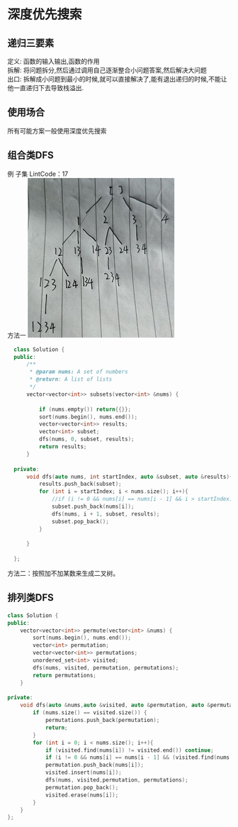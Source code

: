 # 深度优先搜索  
## 递归三要素   
定义: 函数的输入输出,函数的作用  
拆解: 将问题拆分,然后通过调用自己逐渐整合小问题答案,然后解决大问题  
出口: 拆解成小问题到最小的时候,就可以直接解决了,能有退出递归的时候,不能让他一直递归下去导致栈溢出.  
## 使用场合  
所有可能方案一般使用深度优先搜索
## 组合类DFS  
例 子集 LintCode：17  
方法一
![](https://github.com/994861457/994861457_Algorithm_notes_cpp/blob/main/%E5%9B%BE%E7%89%87/QQ%E5%9B%BE%E7%89%8720220130163738.jpg)  
```cpp  
  class Solution {
  public:
      /**
       * @param nums: A set of numbers
       * @return: A list of lists
       */
      vector<vector<int>> subsets(vector<int> &nums) {

          if (nums.empty()) return{{}};
          sort(nums.begin(), nums.end());
          vector<vector<int>> results;
          vector<int> subset;
          dfs(nums, 0, subset, results);
          return results;
      }

  private:
      void dfs(auto nums, int startIndex, auto &subset, auto &results){
          results.push_back(subset);
          for (int i = startIndex; i < nums.size(); i++){                           //每深入一层都会跳过已经访问过的元素，向后移一个数
              //if (i != 0 && nums[i] == nums[i - 1] && i > startIndex) continue;  //带重复元素的子集的题加上这句就是答案  //当发现是第二个相同元素时，如果set里面未出现过相同的数就舍弃。也就是说如果发现该数不是重复数中的第一个，那就需要看看他的兄弟节点，如果他是兄弟节点中最左边那个就说明添加是有效的。
              subset.push_back(nums[i]);
              dfs(nums, i + 1, subset, results);
              subset.pop_back();
          }

      }

  };  
  ```
  方法二：按照加不加某数来生成二叉树。  
  ## 排列类DFS  
  ```cpp  
  class Solution {
  public:
      vector<vector<int>> permute(vector<int> &nums) {
          sort(nums.begin(), nums.end());
          vector<int> permutation;
          vector<vector<int>> permutations;
          unordered_set<int> visited;
          dfs(nums, visited, permutation, permutations);
          return permutations;
      }

  private:
      void dfs(auto &nums,auto &visited, auto &permutation, auto &permutations){
          if (nums.size() == visited.size()) {
              permutations.push_back(permutation);
              return;
          }
          for (int i = 0; i < nums.size(); i++){
              if (visited.find(nums[i]) != visited.end()) continue;
              if (i != 0 && nums[i] == nums[i - 1] && (visited.find(nums[i - 1]) == visited.end())) continue; //当前数和前面数一样，但前面数以前没出现过。
              permutation.push_back(nums[i]);
              visited.insert(nums[i]);
              dfs(nums, visited,permutation, permutations);
              permutation.pop_back();
              visited.erase(nums[i]);
          }
      }
  };
```


